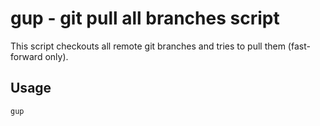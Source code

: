 # gup - git pull all branches script

This script checkouts all remote git branches and tries to pull them (fast-forward only).

## Usage

```bash
gup
```
